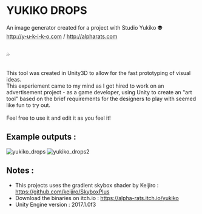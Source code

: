 # YUKIKO DROPS

An image generator created for a project with Studio Yukiko :alien: <br>
http://y-u-k-i-k-o.com  / http://alpharats.com <br> <br>

:sweat_drops: <br> <br> 

This tool was created in Unity3D to allow for the fast prototyping of visual ideas. <br>
This experiement came to my mind as I got hired to work on an advertisement project - as a game developer, using Unity to create an "art tool" based on the brief requirements for the designers to play with seemed like fun to try out. <br> <br>
Feel free to use it and edit it as you feel it!

## Example outputs : 

![yukiko_drops](https://i.imgur.com/oDrhwdb.png)
![yukiko_drops2](https://i.imgur.com/DVqjBzM.png)

## Notes :

- This projects uses the gradient skybox shader by Keijiro :
https://github.com/keijiro/SkyboxPlus
- Download the binaries on itch.io :
https://alpha-rats.itch.io/yukiko
- Unity Engine version : 2017.1.0f3


